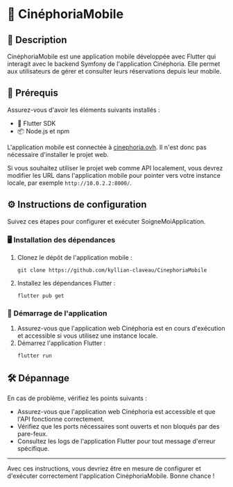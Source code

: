 <!DOCTYPE html>
<html lang="fr">
<head>
    <meta charset="UTF-8">
    <meta name="viewport" content="width=device-width, initial-scale=1.0">
</head>
<body>

<h1>🌟 CinéphoriaMobile</h1>

<h2>📝 Description</h2>
<p>
    CinéphoriaMobile est une application mobile développée avec Flutter qui interagit avec le backend Symfony de l'application Cinéphoria. Elle permet aux utilisateurs de gérer et consulter leurs réservations depuis leur mobile.
</p>

<h2>🚀 Prérequis</h2>
<p>Assurez-vous d'avoir les éléments suivants installés :</p>
<ul>
    <li>📱 Flutter SDK</li>
    <li>📦 Node.js et npm</li>
</ul>

<p>L'application mobile est connectée à <a href="https://cinephoria.ovh">cinephoria.ovh</a>. Il n'est donc pas nécessaire d'installer le projet web.</p>
<p>Si vous souhaitez utiliser le projet web comme API localement, vous devrez modifier les URL dans l'application mobile pour pointer vers votre instance locale, par exemple <code>http://10.0.2.2:8000/</code>.</p>

<h2>⚙️ Instructions de configuration</h2>
<p>Suivez ces étapes pour configurer et exécuter SoigneMoiApplication.</p>

<h3>🖥️ Installation des dépendances</h3>
<ol>
    <li>Clonez le dépôt de l'application mobile :
        <pre><code>git clone https://github.com/kyllian-claveau/CinephoriaMobile</code></pre>
    </li>
    <li>Installez les dépendances Flutter :
        <pre><code>flutter pub get</code></pre>
    </li>
</ol>

<h3>🚀 Démarrage de l'application</h3>
<ol>
    <li>Assurez-vous que l'application web Cinéphoria est en cours d'exécution et accessible si vous utilisez une instance locale.</li>
    <li>Démarrez l'application Flutter :
        <pre><code>flutter run</code></pre>
    </li>
</ol>

<h2>🛠️ Dépannage</h2>
<p>En cas de problème, vérifiez les points suivants :</p>
<ul>
    <li>Assurez-vous que l'application web Cinéphoria est accessible et que l'API fonctionne correctement.</li>
    <li>Vérifiez que les ports nécessaires sont ouverts et non bloqués par des pare-feux.</li>
    <li>Consultez les logs de l'application Flutter pour tout message d'erreur spécifique.</li>
</ul>

<hr>

<p>Avec ces instructions, vous devriez être en mesure de configurer et d'exécuter correctement l'application CinéphoriaMobile. Bonne chance !</p>

</body>
</html>
